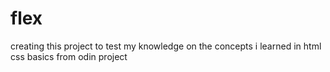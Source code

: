 # flex
creating this project to test my knowledge on the concepts i learned in html css basics from odin project 